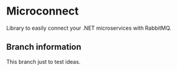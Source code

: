 # Microconnect

Library to easily connect your .NET microservices with RabbitMQ.

## Branch information

This branch just to test ideas.